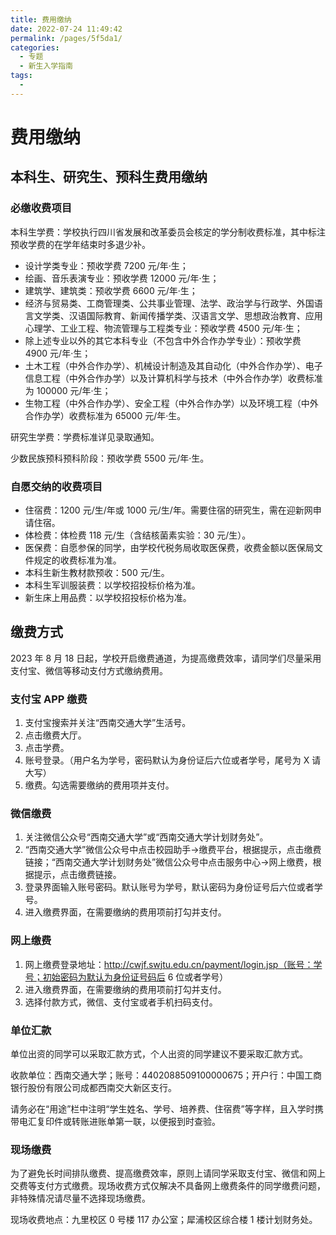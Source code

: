 ```yaml
---
title: 费用缴纳
date: 2022-07-24 11:49:42
permalink: /pages/5f5da1/
categories:
  - 专题
  - 新生入学指南
tags:
  -
---
```


<!-- markdownlint-disable MD025 MD033 -->

# 费用缴纳

## 本科生、研究生、预科生费用缴纳

### 必缴收费项目

本科生学费：学校执行四川省发展和改革委员会核定的学分制收费标准，其中标注预收学费的在学年结束时多退少补。

- 设计学类专业：预收学费 7200 元/年·生；
- 绘画、音乐表演专业：预收学费 12000 元/年·生；
- 建筑学、建筑类：预收学费 6600 元/年·生；
- 经济与贸易类、工商管理类、公共事业管理、法学、政治学与行政学、外国语言文学类、汉语国际教育、新闻传播学类、汉语言文学、思想政治教育、应用心理学、工业工程、物流管理与工程类专业：预收学费 4500 元/年·生；
- 除上述专业以外的其它本科专业（不包含中外合作办学专业）：预收学费 4900 元/年·生；
- 土木工程（中外合作办学）、机械设计制造及其自动化（中外合作办学）、电子信息工程（中外合作办学）以及计算机科学与技术（中外合作办学）收费标准为 100000 元/年·生；
- 生物工程（中外合作办学）、安全工程（中外合作办学）以及环境工程（中外合作办学）收费标准为 65000 元/年·生。

研究生学费：学费标准详见录取通知。

少数民族预科预科阶段：预收学费 5500 元/年·生。

### 自愿交纳的收费项目

- 住宿费：1200 元/生/年或 1000 元/生/年。需要住宿的研究生，需在迎新网申请住宿。
- 体检费：体检费 118 元/生（含结核菌素实验：30 元/生）。
- 医保费：自愿参保的同学，由学校代税务局收取医保费，收费金额以医保局文件规定的收费标准为准。
- 本科生新生教材款预收：500 元/生。
- 本科生军训服装费：以学校招投标价格为准。
- 新生床上用品费：以学校招投标价格为准。

## 缴费方式

2023 年 8 月 18 日起，学校开启缴费通道，为提高缴费效率，请同学们尽量采用支付宝、微信等移动支付方式缴纳费用。

### 支付宝 APP 缴费

1. 支付宝搜索并关注“西南交通大学”生活号。
2. 点击缴费大厅。
3. 点击学费。
4. 账号登录。（用户名为学号，密码默认为身份证后六位或者学号，尾号为 X 请大写）
5. 缴费。勾选需要缴纳的费用项并支付。

### 微信缴费

1. 关注微信公众号“西南交通大学”或“西南交通大学计划财务处”。
2. “西南交通大学”微信公众号中点击校园助手->缴费平台，根据提示，点击缴费链接；“西南交通大学计划财务处”微信公众号中点击服务中心->网上缴费，根据提示，点击缴费链接。
3. 登录界面输入账号密码。默认账号为学号，默认密码为身份证号后六位或者学号。
4. 进入缴费界面，在需要缴纳的费用项前打勾并支付。

### 网上缴费

1. 网上缴费登录地址：http://cwjf.swjtu.edu.cn/payment/login.jsp（账号：学号；初始密码为默认为身份证号码后 6 位或者学号）
2. 进入缴费界面，在需要缴纳的费用项前打勾并支付。
3. 选择付款方式，微信、支付宝或者手机扫码支付。

### 单位汇款

单位出资的同学可以采取汇款方式，个人出资的同学建议不要采取汇款方式。

收款单位：西南交通大学；账号：4402088509100000675；开户行：中国工商银行股份有限公司成都西南交大新区支行。

请务必在“用途”栏中注明“学生姓名、学号、培养费、住宿费”等字样，且入学时携带电汇复印件或转账进账单第一联，以便报到时查验。

### 现场缴费

为了避免长时间排队缴费、提高缴费效率，原则上请同学采取支付宝、微信和网上交费等支付方式缴费。现场收费方式仅解决不具备网上缴费条件的同学缴费问题，非特殊情况请尽量不选择现场缴费。

现场收费地点：九里校区 0 号楼 117 办公室；犀浦校区综合楼 1 楼计划财务处。
